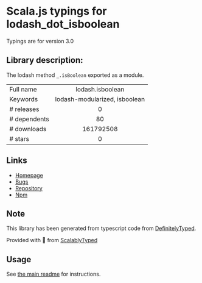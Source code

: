 
# Scala.js typings for lodash_dot_isboolean

Typings are for version 3.0

## Library description:
The lodash method `_.isBoolean` exported as a module.

|                    |                 |
| ------------------ | :-------------: |
| Full name          | lodash.isboolean |
| Keywords           | lodash-modularized, isboolean |
| # releases         | 0 |
| # dependents       | 80 |
| # downloads        | 161792508 |
| # stars            | 0 |

## Links
- [Homepage](https://lodash.com/)
- [Bugs](https://github.com/lodash/lodash/issues)
- [Repository](https://github.com/lodash/lodash)
- [Npm](https://www.npmjs.com/package/lodash.isboolean)
    


## Note
This library has been generated from typescript code from [DefinitelyTyped](https://definitelytyped.org).

Provided with :purple_heart: from [ScalablyTyped](https://github.com/oyvindberg/ScalablyTyped)

## Usage
See [the main readme](../../readme.md) for instructions.


